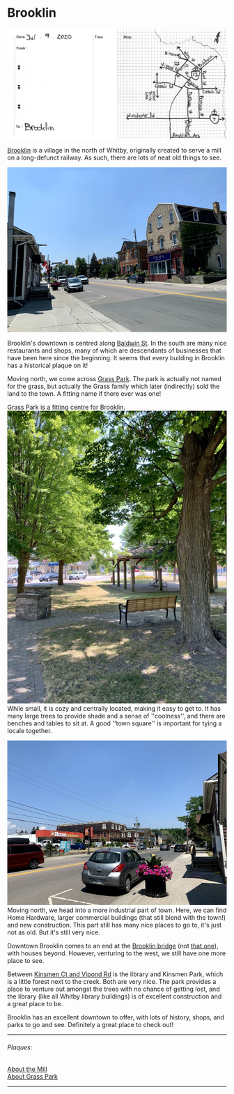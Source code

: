 # Brooklin
[![Drawn Map of Downtown Brooklin](images/Brooklin.jpg)](https://www.google.ca/maps/place/Brooklin,+Whitby,+ON/@43.962244,-78.9670961,2701m/data=!3m1!1e3!4m5!3m4!1s0x89d519214074d5dd:0x91e7a20e0d0b3749!8m2!3d43.9631607!4d-78.9571069)

[Brooklin](https://www.whitby.ca/en/discoverwhitby/downtownbrooklin.asp?_mid_=32491) is a village in the north of Whitby, originally created to serve a mill on a long-defunct railway. As such, there are lots of neat old things to see. 

![Image looking south to Whitby along Hwy 12](images/Brooklin-Downtown.jpg)

Brooklin's downtown is centred along [Baldwin St](https://goo.gl/maps/Tr7wrwYRCUmDdf1r6). In the south are many nice restaurants and shops, many of which are descendants of businesses that have been here since the beginning. It seems that every building in Brooklin has a historical plaque on it! 

Moving north, we come across [Grass Park](https://goo.gl/maps/29zSvLKzhQf6v4om9). The park is actually not named for the grass, but actually the Grass family which later (indirectly) sold the land to the town. A fitting name if there ever was one! 

Grass Park is a fitting centre for Brooklin. 
![Grass Park](images/Brooklin-GrassPark.jpg)
While small, it is cozy and centrally located, making it easy to get to. It has many large trees to provide shade and a sense of ''coolness'', and there are benches and tables to sit at. A good ''town square'' is important for tying a locale together. 

![](images/Brooklin-North.jpg)
Moving north, we head into a more industrial part of town. Here, we can find Home Hardware, larger commercial buildings (that still blend with the town!) and new construction. This part still has many nice places to go to, it's just not as old. But it's still very nice. 

Downtown Brooklin comes to an end at the [Brooklin bridge](https://www.google.ca/maps/place/43%C2%B057'32.7%22N+78%C2%B057'35.6%22W/@43.9590881,-78.9605207,189m/data=!3m2!1e3!4b1!4m14!1m7!3m6!1s0x89d519214074d5dd:0x91e7a20e0d0b3749!2sBrooklin,+Whitby,+ON!3b1!8m2!3d43.9631607!4d-78.9571069!3m5!1s0x0:0x0!7e2!8m2!3d43.9590865!4d-78.959881) (not [that one](https://en.wikipedia.org/wiki/Brooklyn_Bridge)), with houses beyond. However, venturing to the west, we still have one more place to see. 

Between [Kinsmen Ct and Vipond Rd](https://www.google.ca/maps/place/Brooklin+Kinsmen+Park,+Whitby,+ON+L1M+1B7/@43.9575987,-78.9638887,444m/data=!3m1!1e3!4m13!1m7!3m6!1s0x89d519214074d5dd:0x91e7a20e0d0b3749!2sBrooklin,+Whitby,+ON!3b1!8m2!3d43.9631607!4d-78.9571069!3m4!1s0x89d5191808d4a219:0x5f4b72f48fd02fb0!8m2!3d43.9583163!4d-78.9632926) is the library and Kinsmen Park, which is a little forest next to the creek. Both are very nice. The park provides a place to venture out amongst the trees with no chance of getting lost, and the library (like all Whitby library buildings) is of excellent construction and a great place to be. 

Brooklin has an excellent downtown to offer, with lots of history, shops, and parks to go and see. Definitely a great place to check out!

***
###### Plaques:  
[About the Mill](images/Mill%20History.pdf)  
[About Grass Park](images/Grass%20Park.pdf)
***